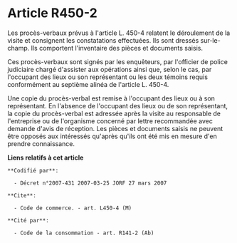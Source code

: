 # Article R450-2

Les procès-verbaux prévus à l'article L. 450-4 relatent le déroulement de la visite et consignent les constatations
effectuées. Ils sont dressés sur-le-champ. Ils comportent l'inventaire des pièces et documents saisis.

Ces procès-verbaux sont signés par les enquêteurs, par l'officier de police judiciaire chargé d'assister aux opérations ainsi
que, selon le cas, par l'occupant des lieux ou son représentant ou les deux témoins requis conformément au septième alinéa de
l'article L. 450-4.

Une copie du procès-verbal est remise à l'occupant des lieux ou à son représentant. En l'absence de l'occupant des lieux ou
de son représentant, la copie du procès-verbal est adressée après la visite au responsable de l'entreprise ou de l'organisme
concerné par lettre recommandée avec demande d'avis de réception. Les pièces et documents saisis ne peuvent être opposés aux
intéressés qu'après qu'ils ont été mis en mesure d'en prendre connaissance.

**Liens relatifs à cet article**

	**Codifié par**:

	  - Décret n°2007-431 2007-03-25 JORF 27 mars 2007

	**Cite**:

	  - Code de commerce. - art. L450-4 (M)

	**Cité par**:

	  - Code de la consommation - art. R141-2 (Ab)
